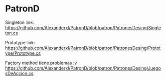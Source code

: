 # PatronD
Singleton link: https://github.com/Alexanderxl/PatronD/blob/patron/PatronesDesing/Singleton.cs

Prototype link: https://github.com/Alexanderxl/PatronD/blob/patron/PatronesDesing/Prototype/Prototype.cs

Factory method tiene problemas :v https://github.com/Alexanderxl/PatronD/blob/patron/PatronesDesing/JuegosDeAccion.cs

